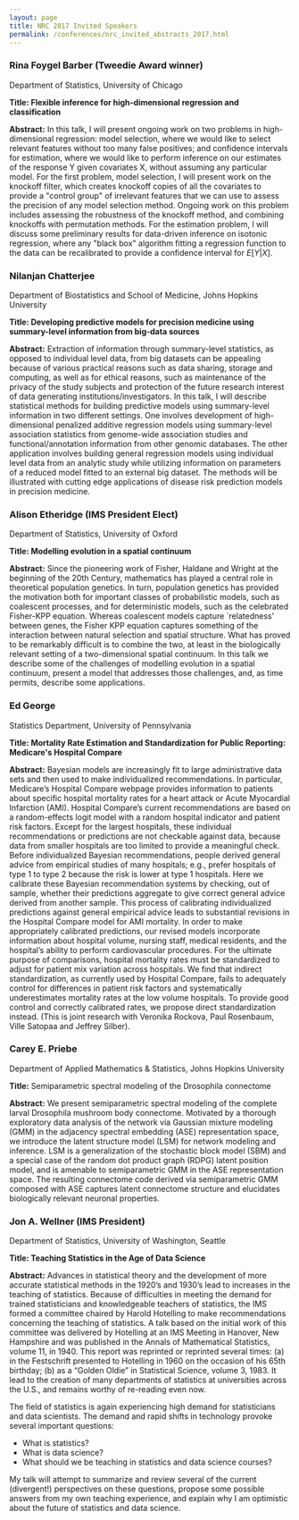 ```yaml
---
layout: page
title: NRC 2017 Invited Speakers
permalink: /conferences/nrc_invited_abstracts_2017.html
---
```


### Rina Foygel Barber (Tweedie Award winner)

Department of Statistics, University of Chicago

__Title: Flexible inference for high-dimensional regression and classification__

__Abstract:__ In this talk, I will present ongoing work on two problems in high-dimensional regression: model selection, where we would like to select relevant features without too many false positives; and confidence intervals for estimation, where we would like to perform inference on our estimates of the response Y given covariates X, without assuming any particular model. For the first problem, model selection, I will present work on the knockoff filter, which creates knockoff copies of all the covariates to provide a "control group" of irrelevant features that we can use to assess the precision of any model selection method. Ongoing work on this problem includes assessing the robustness of the knockoff method, and combining knockoffs with permutation methods. For the estimation problem, I will discuss some preliminary results for data-driven inference on isotonic regression, where any "black box" algorithm fitting a regression function to the data can be recalibrated to provide a confidence interval for $E[Y\vert X]$.

### Nilanjan Chatterjee

Department of Biostatistics and School of Medicine, Johns Hopkins University

__Title: Developing predictive models for precision medicine using summary-level information from big-data sources__

__Abstract:__ Extraction of information through summary-level statistics, as opposed to individual level data, from big datasets can be appealing because of various practical reasons such as data sharing, storage and computing, as well as for ethical reasons, such as maintenance of the privacy of the study subjects and protection of the future research interest of data generating institutions/investigators. In this talk, I will describe statistical methods for building predictive models using summary-level information in two different settings. One involves development of high-dimensional penalized additive regression models using summary-level association statistics from genome-wide association studies and functional/annotation information from other genomic databases. The other application involves building general regression models using individual level data from an analytic study while utilizing information on parameters of a reduced model fitted to an external big dataset. The methods will be illustrated with cutting edge applications of disease risk prediction models in precision medicine.

### Alison Etheridge (IMS President Elect)

Department of Statistics, University of Oxford

__Title: Modelling evolution in a spatial continuum__

__Abstract:__ Since the pioneering work of Fisher, Haldane and Wright at the beginning of the 20th Century, mathematics has played a central role in theoretical population genetics. In turn, population genetics has provided the motivation both for important classes of probabilistic models, such as coalescent processes, and for deterministic models, such as the celebrated Fisher-KPP equation. Whereas coalescent models capture `relatedness' between genes, the Fisher KPP equation captures something of the interaction between natural selection and spatial structure. What has proved to be remarkably difficult is to combine the two, at least in the biologically relevant setting of a two-dimensional spatial continuum.
In this talk we describe some of the challenges of modelling evolution in a spatial continuum, present a model that addresses those challenges, and, as time permits, describe some applications.

### Ed George 

Statistics Department, University of Pennsylvania


__Title: Mortality Rate Estimation and Standardization for Public Reporting: Medicare's Hospital Compare__

__Abstract:__ Bayesian models are increasingly fit to large administrative data sets and then used to make individualized recommendations. In particular, Medicare’s Hospital Compare webpage provides information to patients about specific hospital mortality rates for a heart attack or Acute Myocardial Infarction (AMI). Hospital Compare’s current recommendations are based on a random-effects logit model with a random hospital indicator and patient risk factors. Except for the largest hospitals, these individual recommendations or predictions are not checkable against data, because data from smaller hospitals are too limited to provide a meaningful check. Before individualized Bayesian recommendations, people derived general advice from empirical studies of many hospitals; e.g., prefer hospitals of type 1 to type 2 because the risk is lower at type 1 hospitals. Here we calibrate these Bayesian recommendation systems by checking, out of sample, whether their predictions aggregate to give correct general advice derived from another sample. This process of calibrating individualized predictions against general empirical advice leads to substantial revisions in the Hospital Compare model for AMI mortality. In order to make appropriately calibrated predictions, our revised models incorporate information about hospital volume, nursing staff, medical residents, and the hospital’s ability to perform cardiovascular procedures. For the ultimate purpose of comparisons, hospital mortality rates must be standardized to adjust for patient mix variation across hospitals. We find that indirect standardization, as currently used by Hospital Compare, fails to adequately control for differences in patient risk factors and systematically underestimates mortality rates at the low volume hospitals. To provide good control and correctly calibrated rates, we propose direct standardization instead.  (This is joint research with Veronika Rockova, Paul Rosenbaum, Ville Satopaa and Jeffrey Silber).

### Carey E. Priebe

Department of Applied Mathematics & Statistics, Johns Hopkins University

__Title:__ Semiparametric spectral modeling of the Drosophila connectome

__Abstract:__ We present semiparametric spectral modeling of the complete larval Drosophila mushroom body connectome. Motivated by a thorough exploratory data analysis of the network via Gaussian mixture modeling (GMM) in the adjacency spectral embedding (ASE) representation space, we introduce the latent structure model (LSM) for network modeling and inference. LSM is a generalization of the stochastic block model (SBM) and a special case of the random dot product graph (RDPG) latent position model, and is amenable to semiparametric GMM in the ASE representation space. The resulting connectome code derived via semiparametric GMM composed with ASE captures latent connectome structure and elucidates biologically relevant neuronal properties.



### Jon A. Wellner (IMS President)

Department of Statistics, University of Washington, Seattle

__Title: Teaching Statistics in the Age of Data Science__

__Abstract:__ Advances in statistical theory and the development of more accurate statistical methods
in the 1920’s and 1930’s lead to increases in the teaching of statistics. Because of difficulties in meeting the demand for trained statisticians and knowledgeable teachers of statistics, the IMS formed a committee chaired by Harold Hotelling to make recommendations concerning the teaching of statistics. A talk based on the initial work of this committee was delivered by Hotelling at an IMS Meeting in Hanover, New Hampshire and was published in the Annals of Mathematical Statistics, volume 11, in 1940. This report was reprinted or reprinted several times: (a) in the Festschrift presented to Hotelling in 1960 on the occasion of his 65th birthday; (b) as a “Golden Oldie” in Statistical Science, volume 3, 1983. It lead to the creation of many departments of statistics at universities across the U.S., and remains worthy of re-reading even now. 

The field of statistics is again experiencing high demand for statisticians and data scientists. The demand and rapid shifts in technology provoke several important questions:

* What is statistics?
* What is data science?
* What should we be teaching in statistics and data science courses?

My talk will attempt to summarize and review several of the current (divergent!) perspectives on these questions, propose some possible answers from my own teaching experience, and explain why I am optimistic about the future of statistics and data science.
